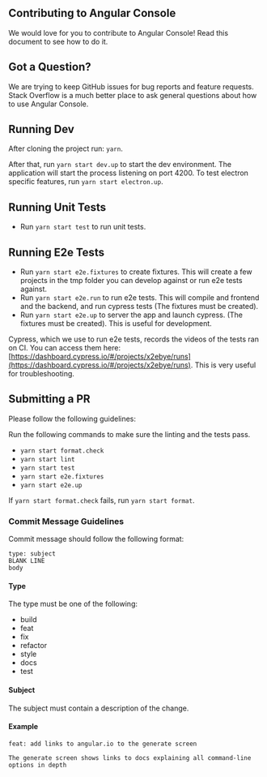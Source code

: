 ## Contributing to Angular Console

We would love for you to contribute to Angular Console! Read this document to see how to do it.


## Got a Question?

We are trying to keep GitHub issues for bug reports and feature requests. Stack Overflow is a much better place to ask general questions about how to use Angular Console.



## Running Dev

After cloning the project run: `yarn`.

After that, run `yarn start dev.up` to start the dev environment. The application will start the process listening on port 4200. To test electron specific features, run `yarn start electron.up`.


## Running Unit Tests

* Run `yarn start test` to run unit tests.

## Running E2e Tests

* Run `yarn start e2e.fixtures` to create fixtures. This will create a few projects in the tmp folder you can develop against or run e2e tests against.
* Run `yarn start e2e.run` to run e2e tests. This will compile and frontend and the backend, and run cypress tests (The fixtures must be created).
* Run `yarn start e2e.up` to server the app and launch cypress. (The fixtures must be created). This is useful for development.

Cypress, which we use to run e2e tests, records the videos of the tests ran on CI. You can access them here: [https://dashboard.cypress.io/#/projects/x2ebye/runs](https://dashboard.cypress.io/#/projects/x2ebye/runs). This is very useful for troubleshooting.


## Submitting a PR

Please follow the following guidelines:

Run the following commands to make sure the linting and the tests pass.

* `yarn start format.check`
* `yarn start lint`
* `yarn start test`
* `yarn start e2e.fixtures`
* `yarn start e2e.up`

If `yarn start format.check` fails, run `yarn start format`.


### Commit Message Guidelines

Commit message should follow the following format:

```
type: subject
BLANK LINE
body
```

#### Type

The type must be one of the following:

* build
* feat
* fix
* refactor
* style
* docs
* test

#### Subject

The subject must contain a description of the change.

#### Example

```
feat: add links to angular.io to the generate screen

The generate screen shows links to docs explaining all command-line options in depth
```
